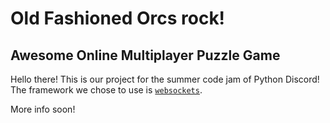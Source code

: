 # Old Fashioned Orcs rock!

## Awesome Online Multiplayer Puzzle Game

Hello there! This is our project for the summer code jam of Python Discord!
The framework we chose to use is [`websockets`](https://github.com/aaugustin/websockets).

More info soon!
